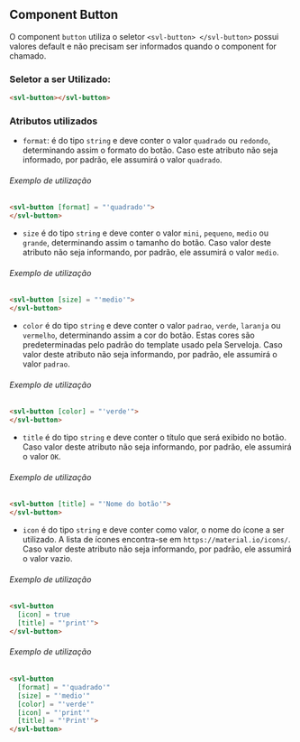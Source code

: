 ## Component Button

O component `button` utiliza o seletor `<svl-button> </svl-button>` possui valores default e não precisam ser informados quando o component for chamado.

### Seletor a ser Utilizado:
```html
<svl-button></svl-button>
```



### Atributos utilizados



- `format`: é do tipo `string` e deve conter o valor `quadrado` ou `redondo`, determinando assim o formato do botão. Caso este atributo não seja informado, por padrão, ele assumirá o valor `quadrado`.
###### Exemplo de utilização
```html
<svl-button [format] = "'quadrado'">
</svl-button>
```

- `size` é do tipo `string` e deve conter o valor `mini`, `pequeno`, `medio` ou `grande`, determinando assim o tamanho do botão. Caso valor deste atributo não seja informando, por padrão, ele assumirá o valor `medio`.
###### Exemplo de utilização
```html
<svl-button [size] = "'medio'">
</svl-button>
```

- `color` é do tipo `string` e deve conter o valor `padrao`, `verde`, `laranja` ou `vermelho`, determinando assim a cor do botão. Estas cores são predeterminadas pelo padrão do template usado pela Serveloja. Caso valor deste atributo não seja informando, por padrão, ele assumirá o valor `padrao`.
###### Exemplo de utilização
```html
<svl-button [color] = "'verde'">
</svl-button>
```

- `title` é do tipo `string` e deve conter o título que será exibido no botão. Caso valor deste atributo não seja informando, por padrão, ele assumirá o valor `OK`.
###### Exemplo de utilização
```html
<svl-button [title] = "'Nome do botão'">
</svl-button>
```

- `icon` é do tipo `string` e deve conter como valor, o nome do ícone a ser utilizado. A lista de ícones encontra-se em `https://material.io/icons/`. Caso valor deste atributo não seja informando, por padrão, ele assumirá o valor vazio.
###### Exemplo de utilização
```html
<svl-button
  [icon] = true
  [title] = "'print'">
</svl-button>
```

###### Exemplo de utilização
```html
<svl-button
  [format] = "'quadrado'"
  [size] = "'medio'"
  [color] = "'verde'"
  [icon] = "'print'"
  [title] = "'Print'">
</svl-button>
```
